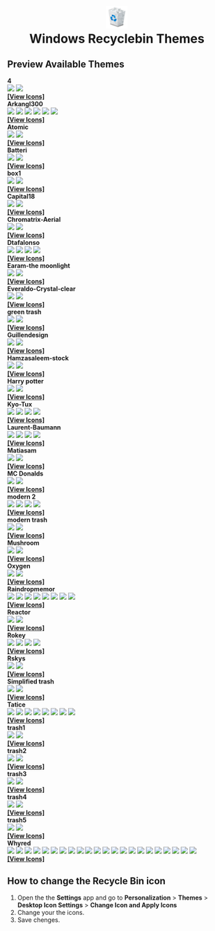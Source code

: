 <h1 align="center">
<img src="default-bin.png" width="10%" height="10%"><br>
  Windows Recyclebin Themes 
</h1>

## Preview Available Themes

<summary><b>4</b></summary>
<img src="themes/4/Mattahan-Ultrabuuf-Trash-Empty.512.ico" width="30%">
<img src="themes/4/Mattahan-Ultrabuuf-Trash-Full.512.ico" width="30%">
<br>
<b><a href="https://github.com/DELTADRON/RecyclebinsWin/tree/main/themes/4">[View Icons]</a></b>

<summary><b>Arkangl300</b></summary>
<img src="themes/Arkangl300/Arkangl300-Trash-Trash-Black-Empty.512.ico" width="30%">
<img src="themes/Arkangl300/Arkangl300-Trash-Trash-Black-Full.512.ico" width="30%">

<img src="themes/Arkangl300/Arkangl300-Trash-Trash-White-Empty.512.ico" width="30%">
<img src="themes/Arkangl300/Arkangl300-Trash-Trash-White-Full.512.ico" width="30%">

<img src="themes/Arkangl300/Arkangl300-Trash-Trash-Wood-Empty.512.ico" width="30%">
<img src="themes/Arkangl300/Arkangl300-Trash-Trash-Wood-Full.512.ico" width="30%">
<br>
<b><a href="https://github.com/DELTADRON/RecyclebinsWin/tree/main/themes/Arkangl300">[View Icons]</a></b>

<summary><b>Atomic</b></summary>
<img src="themes/Atomic/Iconshock-System-Replacement-Recycle-bin-empty.256.ico" width="30%">
<img src="themes/Atomic/Iconshock-System-Replacement-Recycle-bin-full.256.ico" width="30%">
<br>
<b><a href="https://github.com/DELTADRON/RecyclebinsWin/tree/main/themes/Atomic">[View Icons]</a></b>

<summary><b>Batteri</b></summary>
<img src="themes/Batteri/Iconcubic-Soviet-Dock-Trash-empty.128.ico" width="30%">
<img src="themes/Batteri/Iconcubic-Soviet-Dock-Trash-full.128.ico" width="30%">
<br>
<b><a href="https://github.com/DELTADRON/RecyclebinsWin/tree/main/themes/Batteri">[View Icons]</a></b>

<summary><b>box1</b></summary>
<img src="themes/box1/Tanitakawkaw-Simple-Cute-Trash-empty.256.ico" width="30%">
<img src="themes/box1/Tanitakawkaw-Simple-Cute-Trash-full.256.ico" width="30%">
<br>
<b><a href="https://github.com/DELTADRON/RecyclebinsWin/tree/main/themes/box1">[View Icons]</a></b>

<summary><b>Capital18</b></summary>
<img src="themes/Capital18/Capital18-Capital-Suite-Misc-Recycle-Bin.128.ico" width="30%">
<img src="themes/Capital18/Capital18-Capital-Suite-Misc-Recycle-Bin-2.128.ico" width="30%">
<br>
<b><a href="https://github.com/DELTADRON/RecyclebinsWin/tree/main/themes/Capital18">[View Icons]</a></b>

<summary><b>Chromatrix-Aerial</b></summary>
<img src="themes/Chromatrix-Aerial/Chromatix-Aerial-Trash-empty.256.ico" width="30%">
<img src="themes/Chromatrix-Aerial/Chromatix-Aerial-Trash-full.256.ico" width="30%">
<br>
<b><a href="https://github.com/DELTADRON/RecyclebinsWin/tree/main/themes/Chromatrix-Aerial">[View Icons]</a></b>

<summary><b>Dtafalonso</b></summary>
<img src="themes/Dtafalonso/Dtafalonso-Ios8-Trash-Empty.512.ico" width="30%">
<img src="themes/Dtafalonso/Dtafalonso-Ios8-Trash-Full.512.ico" width="30%">

<img src="themes/Dtafalonso/Dtafalonso-Yosemite-Flat-Trash-Empty.512.ico" width="30%">
<img src="themes/Dtafalonso/Dtafalonso-Yosemite-Flat-Trash-Full.512.ico" width="30%">
<br>
<b><a href="https://github.com/DELTADRON/RecyclebinsWin/tree/main/themes/Dtafalonso">[View Icons]</a></b>

<summary><b>Earam-the moonlight</b></summary>
<img src="themes/Earam-the moonlight/Earam-The-Moonlight-Recycle-bin.128.ico" width="30%">
<img src="themes/Earam-the moonlight/Earam-The-Moonlight-Recycle-bin-2.128.ico" width="30%">
<br>
<b><a href="https://github.com/DELTADRON/RecyclebinsWin/tree/main/themes/Earam-the moonlight">[View Icons]</a></b>

<summary><b>Everaldo-Crystal-clear</b></summary>
<img src="themes/Everaldo-Crystal-clear/Everaldo-Crystal-Clear-Filesystem-trash-empty.128.ico" width="30%">
<img src="themes/Everaldo-Crystal-clear/Everaldo-Crystal-Clear-Filesystem-trash-full.128.ico" width="30%">
<br>
<b><a href="https://github.com/DELTADRON/RecyclebinsWin/tree/main/themes/Everaldo-Crystal-clear">[View Icons]</a></b>

<summary><b>green trash</b></summary>
<img src="themes/green trash/Cornmanthe3rd-Plex-System-recycling-bin-empty.512.ico" width="30%">
<img src="themes/green trash/Cornmanthe3rd-Plex-System-recycling-bin-full.512.ico" width="30%">
<br>
<b><a href="https://github.com/DELTADRON/RecyclebinsWin/tree/main/themes/green trash">[View Icons]</a></b>

<summary><b>Guillendesign</b></summary>
<img src="themes/Guillendesign/Guillendesign-Variations-1-Trash-empty-2.256.ico" width="30%">
<img src="themes/Guillendesign/Guillendesign-Variations-1-Trash-full-2.256.ico" width="30%">
<br>
<b><a href="https://github.com/DELTADRON/RecyclebinsWin/tree/main/themes/Guillendesign">[View Icons]</a></b>

<summary><b>Hamzasaleem-stock</b></summary>
<img src="themes/Hamzasaleem-stock/Hamzasaleem-Stock-Trash.512.ico" width="30%">
<img src="themes/Hamzasaleem-stock/Hamzasaleem-Stock-Trash-Full.512.ico" width="30%">
<br>
<b><a href="https://github.com/DELTADRON/RecyclebinsWin/tree/main/themes/Hamzasaleem-stock">[View Icons]</a></b>

<summary><b>Harry potter</b></summary>
<img src="themes/Harry potter/Artua-Harry-Potter-Trash-empty.256.ico" width="30%">
<img src="themes/Harry potter/Artua-Harry-Potter-Trash-full.256.ico" width="30%">
<br>
<b><a href="https://github.com/DELTADRON/RecyclebinsWin/tree/main/themes/Harry potter/">[View Icons]</a></b>

<summary><b>Kyo-Tux</b></summary>
<img src="themes/Kyo-Tux/Kyo-Tux-Aeon-System-Recyclebin-Empty.256.ico" width="30%">
<img src="themes/Kyo-Tux/Kyo-Tux-Aeon-System-Recyclebin-Full.256.ico" width="30%">

<img src="themes/Kyo-Tux/Kyo-Tux-Phuzion-System-Recycle-Bin.256.ico" width="30%">
<img src="themes/Kyo-Tux/Kyo-Tux-Phuzion-System-Recycle-Bin-2.256.ico" width="30%">
<br>
<b><a href="https://github.com/DELTADRON/RecyclebinsWin/tree/main/themes/Kyo-Tux">[View Icons]</a></b>

<summary><b>Laurent-Baumann</b></summary>
<img src="themes/Laurent-Baumann/Laurent-Baumann-Creme-Trash-empty.128.ico" width="30%">
<img src="themes/Laurent-Baumann/Laurent-Baumann-Creme-Trash-full.128.ico" width="30%">

<img src="themes/Laurent-Baumann/Laurent-Baumann-Neige-Trash-empty.128.ico" width="30%">
<img src="themes/Laurent-Baumann/Laurent-Baumann-Neige-Trash-full.128.ico" width="30%">
<br>
<b><a href="https://github.com/DELTADRON/RecyclebinsWin/tree/main/themes/Laurent-Baumann">[View Icons]</a></b>

<summary><b>Matiasam</b></summary>
<img src="themes/Matiasam/Matiasam-Ios7-Style-Trash.512.ico" width="30%">
<img src="themes/Matiasam/Matiasam-Ios7-Style-Trash-2.512.ico" width="30%">
<br>
<b><a href="https://github.com/DELTADRON/RecyclebinsWin/tree/main/themes/Matiasam">[View Icons]</a></b>

<summary><b>MC Donalds</b></summary>
<img src="themes/MC Donalds/french-fries-empty.ico" width="30%">
<img src="themes/MC Donalds/french-fries-empty.ico" width="30%">
<br>
<b><a href="https://github.com/DELTADRON/RecyclebinsWin/tree/main/themes/MC Donalds">[View Icons]</a></b>

<summary><b>modern 2</b></summary>
<img src="themes/modern 2/Double-J-Design-Sketchy-Bin-empty.128.ico" width="30%">
<img src="themes/modern 2/Double-J-Design-Sketchy-Bin-full.128.ico" width="30%">

<img src="themes/modern 2/Double-J-Design-Sketchy-Scribble-bin-empty.128.ico" width="30%">
<img src="themes/modern 2/Double-J-Design-Sketchy-Scribble-bin-full.128.ico" width="30%">
<br>
<b><a href="https://github.com/DELTADRON/RecyclebinsWin/tree/main/themes/modern 2">[View Icons]</a></b>

<summary><b>modern trash</b></summary>
<img src="themes/modern trash/Benjigarner-Summer-Collection-Hardware-Trash-empty.256.ico" width="30%">
<img src="themes/modern trash/Benjigarner-Summer-Collection-Hardware-Trash-full.256.ico" width="30%">
<br>
<b><a href="https://github.com/DELTADRON/RecyclebinsWin/tree/main/themes/modern trash">[View Icons]</a></b>

<summary><b>Mushroom</b></summary>
<img src="themes/Mushroom/Jommans-Mushroom-Recycle-Empty.256.ico" width="30%">
<img src="themes/Mushroom/Jommans-Mushroom-Recycle-Full.256.ico" width="30%">
<br>
<b><a href="https://github.com/DELTADRON/RecyclebinsWin/tree/main/themes/Mushroom">[View Icons]</a></b>

<summary><b>Oxygen</b></summary>
<img src="themes/Oxygen/Oxygen-Icons.org-Oxygen-Places-user-trash.256.ico" width="30%">
<img src="themes/Oxygen/Oxygen-Icons.org-Oxygen-Status-user-trash-full.256.ico" width="30%">
<br>
<b><a href="https://github.com/DELTADRON/RecyclebinsWin/tree/main/themes/Oxygen">[View Icons]</a></b>

<summary><b>Raindropmemor</b></summary>
<img src="themes/Raindropmemor/Raindropmemory-Down-To-Earth-Recycle-1-1.512.ico" width="30%">
<img src="themes/Raindropmemor/Raindropmemory-Down-To-Earth-Recycle-1-2.512.ico" width="30%">

<img src="themes/Raindropmemor/Raindropmemory-Down-To-Earth-Recycle-2-1.512.ico" width="30%">
<img src="themes/Raindropmemor/Raindropmemory-Down-To-Earth-Recycle-2-2.512.ico" width="30%">

<img src="themes/Raindropmemor/Raindropmemory-Down-To-Earth-Recycle-3-1.512.ico" width="30%">
<img src="themes/Raindropmemor/Raindropmemory-Down-To-Earth-Recycle-3-2.512.ico" width="30%">

<img src="themes/Raindropmemor/Raindropmemory-Down-To-Earth-Recycle-4-1.512.ico" width="30%">
<img src="themes/Raindropmemor/Raindropmemory-Down-To-Earth-Recycle-4-2.512.ico" width="30%">
<br>
<b><a href="https://github.com/DELTADRON/RecyclebinsWin/tree/main/themes/Raindropmemor">[View Icons]</a></b>

<summary><b>Reactor</b></summary>
<img src="themes/Reactor/Jommans-Ironman-Style-Trash.256.ico" width="30%">
<img src="themes/Reactor/Jommans-Ironman-Style-Trash-Full.256.ico" width="30%">
<br>
<b><a href="https://github.com/DELTADRON/RecyclebinsWin/tree/main/themes/Reactor">[View Icons]</a></b>

<summary><b>Rokey</b></summary>
<img src="themes/Rokey/Rokey-Eicodesign-Recycle-bin-blue.128.ico" width="30%">
<img src="themes/Rokey/Rokey-Eicodesign-Recycle-bin-full.128.ico" width="30%">

<img src="themes/Rokey/Rokey-Smooth-Metal-Recycle-bin-empty.128.ico" width="30%">
<img src="themes/Rokey/Rokey-Smooth-Metal-Recycle-bin-full.128.ico" width="30%">
<br>
<b><a href="https://github.com/DELTADRON/RecyclebinsWin/tree/main/themes/Rokey">[View Icons]</a></b>

<summary><b>Rskys</b></summary>
<img src="themes/Rskys/Rskys-Windows-Business-Recycle-Empty.128.ico" width="30%">
<img src="themes/Rskys/Rskys-Windows-Business-Recycle-Full.128.ico" width="30%">
<br>
<b><a href="https://github.com/DELTADRON/RecyclebinsWin/tree/main/themes/Rskys">[View Icons]</a></b>

<summary><b>Simplified trash</b></summary>
<img src="themes/Simplified trash/Appicns-Simplified-App-Appicns-Trash-Empty.512.ico" width="30%">
<img src="themes/Simplified trash/Appicns-Simplified-App-Appicns-Trash-Full.512.ico" width="30%">
<br>
<b><a href="https://github.com/DELTADRON/RecyclebinsWin/tree/main/themes/Simplified trash/">[View Icons]</a></b>

<summary><b>Tatice</b></summary>
<img src="themes/Tatice/Tatice-Just-Bins-Bin-black-full.256.ico" width="30%">
<img src="themes/Tatice/Tatice-Just-Bins-Bin-black.256.ico" width="30%">

<img src="themes/Tatice/Tatice-Just-Bins-Bin-blue-full.256.ico" width="30%">
<img src="themes/Tatice/Tatice-Just-Bins-Bin-blue.256.ico" width="30%">

<img src="themes/Tatice/Tatice-Just-Bins-Bin-red-full.256.ico" width="30%">
<img src="themes/Tatice/Tatice-Just-Bins-Bin-red.256.ico" width="30%">

<img src="themes/Tatice/Tatice-Just-Bins-Bin-white-full.256.ico" width="30%">
<img src="themes/Tatice/Tatice-Just-Bins-Bin-white.256.ico" width="30%">
<br>
<b><a href="https://github.com/DELTADRON/RecyclebinsWin/tree/main/themes/Tatice">[View Icons]</a></b>

<summary><b>trash1</b></summary>
<img src="themes/trash1/Ramotion-Custom-Mac-Os-Trash.512.ico" width="30%">
<img src="themes/trash1/Ramotion-Custom-Mac-Os-Trash-empty.512.ico" width="30%">
<br>
<b><a href="https://github.com/DELTADRON/RecyclebinsWin/tree/main/themes/trash1">[View Icons]</a></b>

<summary><b>trash2</b></summary>
<img src="themes/trash2/Saki-NuoveXT-2-Trash-empty.128.ico" width="30%">
<img src="themes/trash2/Saki-NuoveXT-2-Trash-full.128.ico" width="30%">
<br>
<b><a href="https://github.com/DELTADRON/RecyclebinsWin/tree/main/themes/trash2">[View Icons]</a></b>

<summary><b>trash3</b></summary>
<img src="themes/trash3/Wwalczyszyn-Iwindows-Recycle-Bin.512.ico" width="30%">
<img src="themes/trash3/Wwalczyszyn-Iwindows-Recycle-Bin-Full.512.ico" width="30%">
<br>
<b><a href="https://github.com/DELTADRON/RecyclebinsWin/tree/main/themes/trash3">[View Icons]</a></b>

<summary><b>trash4</b></summary>
<img src="themes/trash4/Yellowicon-Flat-Empty-Trash.256.ico" width="30%">
<img src="themes/trash4/Yellowicon-Flat-Full-Trash.256.ico" width="30%">
<br>
<b><a href="https://github.com/DELTADRON/RecyclebinsWin/tree/main/themes/trash4">[View Icons]</a></b>

<summary><b>trash5</b></summary>
<img src="themes/trash5/Zakar-Shining-Z-Trash-Evolution-SZ.128.ico" width="30%">
<img src="themes/trash5/Zakar-Shining-Z-Trash-full-Evolution-SZ.128.ico" width="30%">
<br>
<b><a href="https://github.com/DELTADRON/RecyclebinsWin/tree/main/themes/trash5">[View Icons]</a></b>

<summary><b>Whyred</b></summary>
<img src="themes/Whyred/Whyred-Dsquared-Bin-Trash-aqua-empty.128.ico" width="30%">
<img src="themes/Whyred/Whyred-Dsquared-Bin-Trash-aqua-full.128.ico" width="30%">

<img src="themes/Whyred/Whyred-Dsquared-Bin-Trash-green-empty.128.ico" width="30%">
<img src="themes/Whyred/Whyred-Dsquared-Bin-Trash-green-full.128.ico" width="30%">

<img src="themes/Whyred/Whyred-Dsquared-Bin-Trash-pink-empty.128.ico" width="30%">
<img src="themes/Whyred/Whyred-Dsquared-Bin-Trash-pink-full.128.ico" width="30%">

<img src="themes/Whyred/Whyred-Dsquared-Bin-Trash-red-empty.128.ico" width="30%">
<img src="themes/Whyred/Whyred-Dsquared-Bin-Trash-red-full.128.ico" width="30%">

<img src="themes/Whyred/Whyred-Dsquared-Bin-Trash-yellow-empty.128.ico" width="30%">
<img src="themes/Whyred/Whyred-Dsquared-Bin-Trash-yellow-full.128.ico" width="30%">

<img src="themes/Whyred/Whyred-Dsquared-Trash-Aqua-trash-empty.128.ico" width="30%">
<img src="themes/Whyred/Whyred-Dsquared-Trash-Aqua-trash-full.128.ico" width="30%">

<img src="themes/Whyred/Whyred-Dsquared-Trash-Blue-trash-empty.128.ico" width="30%">
<img src="themes/Whyred/Whyred-Dsquared-Trash-Blue-trash-full.128.ico" width="30%">

<img src="themes/Whyred/Whyred-Dsquared-Trash-Green-trash-empty.128.ico" width="30%">
<img src="themes/Whyred/Whyred-Dsquared-Trash-Green-trash-full.128.ico" width="30%">

<img src="themes/Whyred/Whyred-Dsquared-Trash-Grey-trash-empty.128.ico" width="30%">
<img src="themes/Whyred/Whyred-Dsquared-Trash-Grey-trash-full.128.ico" width="30%">

<img src="themes/Whyred/Whyred-Dsquared-Trash-Milk-trash-empty.128.ico" width="30%">
<img src="themes/Whyred/Whyred-Dsquared-Trash-Milk-trash-full.128.ico" width="30%">

<img src="themes/Whyred/Whyred-Dsquared-Trash-Pink-trash-empty.128.ico" width="30%">
<img src="themes/Whyred/Whyred-Dsquared-Trash-Pink-trash-full.128.ico" width="30%">
<br>
<b><a href="https://github.com/DELTADRON/RecyclebinsWin/tree/main/themes/Whyred">[View Icons]</a></b>

## How to change the Recycle Bin icon
1. Open the the **Settings** app and go to **Personalization** > **Themes** > **Desktop Icon Settings** > **Change Icon and Apply Icons**
2. Change your the icons.
3. Save chenges.






